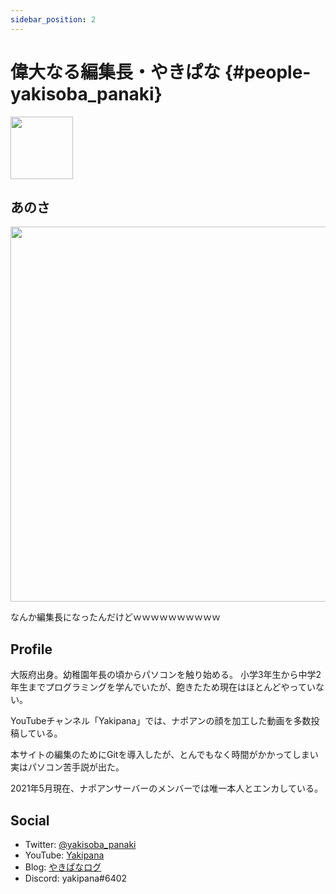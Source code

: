 ```yaml
---
sidebar_position: 2
---
```


# 偉大なる編集長・やきぱな {#people-yakisoba_panaki}
<img src="https://imgur.com/Cjh0T3n.png" width="100px" height="auto" />

## あのさ
<img src="https://pbs.twimg.com/media/E08vFHhVkAAEb9H?format=jpg" width="600px" height="auto" />

なんか編集長になったんだけどｗｗｗｗｗｗｗｗｗｗ

## Profile

大阪府出身。幼稚園年長の頃からパソコンを触り始める。
小学3年生から中学2年生までプログラミングを学んでいたが、飽きたため現在はほとんどやっていない。

YouTubeチャンネル「Yakipana」では、ナポアンの顔を加工した動画を多数投稿している。

本サイトの編集のためにGitを導入したが、とんでもなく時間がかかってしまい実はパソコン苦手説が出た。

2021年5月現在、ナポアンサーバーのメンバーでは唯一本人とエンカしている。

## Social

* Twitter: [@yakisoba_panaki](https://twitter.com/yakisoba_panaki "Twitterアカウント")
* YouTube: [Yakipana](https://www.youtube.com/channel/UCZfPB4oUXwjDujdyB3oMBMA "YouTubeチャンネル")
* Blog: [やきぱなログ](https://yakipana.blogspot.com/ "ブログ")
* Discord: yakipana#6402
